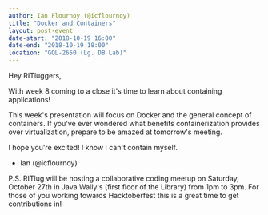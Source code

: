 ```yaml
---
author: Ian Flournoy (@icflournoy)
title: "Docker and Containers"
layout: post-event
date-start: "2018-10-19 16:00"
date-end: "2018-10-19 18:00"
location: "GOL-2650 (Lg. DB Lab)"
---
```


Hey RITluggers,

With week 8 coming to a close it's time to learn about containing applications!

This week's presentation will focus on Docker and the general concept of containers.
If you've ever wondered what benefits containerization provides over virtualization, prepare to be amazed at tomorrow's meeting.

I hope you're excited!
I know I can't contain myself.

- Ian (@icflournoy)

P.S. RITlug will be hosting a collaborative coding meetup on Saturday, October 27th in Java Wally's (first floor of the Library) from 1pm to 3pm.
For those of you working towards Hacktoberfest this is a great time to get contributions in!
